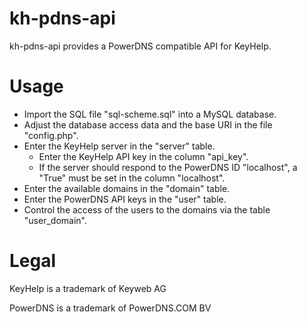 # kh-pdns-api
kh-pdns-api provides a PowerDNS compatible API for KeyHelp.

# Usage
- Import the SQL file "sql-scheme.sql" into a MySQL database.
- Adjust the database access data and the base URI in the file "config.php".
- Enter the KeyHelp server in the "server" table.
	- Enter the KeyHelp API key in the column "api_key".
	- If the server should respond to the PowerDNS ID "localhost", a "True" must be set in the column "localhost".
- Enter the available domains in the "domain" table.
- Enter the PowerDNS API keys in the "user" table.
- Control the access of the users to the domains via the table "user_domain".

# Legal
KeyHelp is a trademark of Keyweb AG

PowerDNS is a trademark of PowerDNS.COM BV
